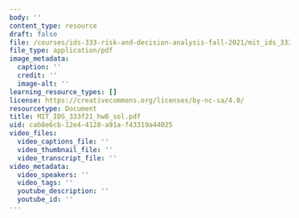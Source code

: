 ```yaml
---
body: ''
content_type: resource
draft: false
file: /courses/ids-333-risk-and-decision-analysis-fall-2021/mit_ids_333f21_hw8_sol.pdf
file_type: application/pdf
image_metadata:
  caption: ''
  credit: ''
  image-alt: ''
learning_resource_types: []
license: https://creativecommons.org/licenses/by-nc-sa/4.0/
resourcetype: Document
title: MIT_IDS_333f21_hw8_sol.pdf
uid: cab8e6cb-12e4-4128-a91a-f43319a44025
video_files:
  video_captions_file: ''
  video_thumbnail_file: ''
  video_transcript_file: ''
video_metadata:
  video_speakers: ''
  video_tags: ''
  youtube_description: ''
  youtube_id: ''
---
```

